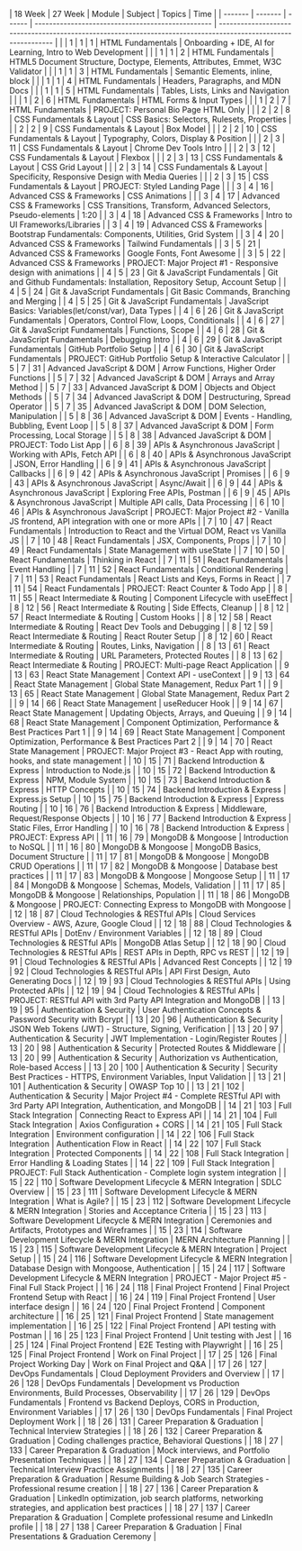 | 18 Week | 27 Week | Module | Subject                                           | Topics                                                                                                         | Time |
| ------- | ------- | ------ | ------------------------------------------------- | -------------------------------------------------------------------------------------------------------------- |      |
| 1       | 1       | 1      | HTML Fundamentals                                 | Onboarding + IDE, AI for Learning, Intro to Web Development                                                    |      |
| 1       | 1       | 2      | HTML Fundamentals                                 | HTML5 Document Structure, Doctype, Elements, Attributes, Emmet, W3C Validator                                  |      |
| 1       | 1       | 3      | HTML Fundamentals                                 | Semantic Elements, inline, block                                                                               |      |
| 1       | 1       | 4      | HTML Fundamentals                                 | Headers, Paragraphs, and MDN Docs                                                                              |      |
| 1       | 1       | 5      | HTML Fundamentals                                 | Tables, Lists, Links and Navigation                                                                            |      |
| 1       | 2       | 6      | HTML Fundamentals                                 | HTML Forms & Input Types                                                                                       |      |
| 1       | 2       | 7      | HTML Fundamentals                                 | PROJECT: Personal Bio Page HTML Only                                                                           |      |
| 2       | 2       | 8      | CSS Fundamentals & Layout                         | CSS Basics: Selectors, Rulesets, Properties                                                                    |      |
| 2       | 2       | 9      | CSS Fundamentals & Layout                         | Box Model                                                                                                      |      |
| 2       | 2       | 10     | CSS Fundamentals & Layout                         | Typography, Colors, Display & Position                                                                         |      |
| 2       | 3       | 11     | CSS Fundamentals & Layout                         | Chrome Dev Tools Intro                                                                                         |      |
| 2       | 3       | 12     | CSS Fundamentals & Layout                         | Flexbox                                                                                                        |      |
| 2       | 3       | 13     | CSS Fundamentals & Layout                         | CSS Grid Layout                                                                                                |      |
| 2       | 3       | 14     | CSS Fundamentals & Layout                         | Specificity, Responsive Design with Media Queries                                                              |      |
| 2       | 3       | 15     | CSS Fundamentals & Layout                         | PROJECT: Styled Landing Page                                                                                   |      |
| 3       | 4       | 16     | Advanced CSS & Frameworks                         | CSS Animations                                                                                                 |      |
| 3       | 4       | 17     | Advanced CSS & Frameworks                         | CSS Transitions, Transform, Advanced Selectors, Pseudo-elements                                                | 1:20 |
| 3       | 4       | 18     | Advanced CSS & Frameworks                         | Intro to UI Frameworks/Libraries<!-- , Pico, Tailwind, Bootstrap, Animate.css, Animista, CSS Animation Kit --> |
| 3       | 4       | 19     | Advanced CSS & Frameworks                         | Bootstrap Fundamentals: Components, Utilities, Grid System                                                     |
| 3       | 4       | 20     | Advanced CSS & Frameworks                         | Tailwind Fundamentals                                                                                          |
| 3       | 5       | 21     | Advanced CSS & Frameworks                         | Google Fonts, Font Awesome                                                                                     |
| 3       | 5       | 22     | Advanced CSS & Frameworks                         | PROJECT: Major Project #1 - Responsive design with animations                                                  |
| 4       | 5       | 23     | Git & JavaScript Fundamentals                     | Git and Github Fundamentals: Installation, Repository Setup, Account Setup                                     |
| 4       | 5       | 24     | Git & JavaScript Fundamentals                     | Git Basic Commands, Branching and Merging                                                                      |
| 4       | 5       | 25     | Git & JavaScript Fundamentals                     | JavaScript Basics: Variables(let/const/var), Data Types                                                        |
| 4       | 6       | 26     | Git & JavaScript Fundamentals                     | Operators, Control Flow, Loops, Conditionals                                                                   |
| 4       | 6       | 27     | Git & JavaScript Fundamentals                     | Functions, Scope                                                                                               |
| 4       | 6       | 28     | Git & JavaScript Fundamentals                     | Debugging Intro                                                                                                |
| 4       | 6       | 29     | Git & JavaScript Fundamentals                     | GitHub Portfolio Setup                                                                                         |
| 4       | 6       | 30     | Git & JavaScript Fundamentals                     | PROJECT: GitHub Portfolio Setup & Interactive Calculator                                                       |
| 5       | 7       | 31     | Advanced JavaScript & DOM                         | Arrow Functions, Higher Order Functions                                                                        |
| 5       | 7       | 32     | Advanced JavaScript & DOM                         | Arrays and Array Method                                                                                        |
| 5       | 7       | 33     | Advanced JavaScript & DOM                         | Objects and Object Methods                                                                                     |
| 5       | 7       | 34     | Advanced JavaScript & DOM                         | Destructuring, Spread Operator                                                                                 |
| 5       | 7       | 35     | Advanced JavaScript & DOM                         | DOM Selection, Manipulation                                                                                    |
| 5       | 8       | 36     | Advanced JavaScript & DOM                         | Events - Handling, Bubbling, Event Loop                                                                        |
| 5       | 8       | 37     | Advanced JavaScript & DOM                         | Form Processing, Local Storage                                                                                 |
| 5       | 8       | 38     | Advanced JavaScript & DOM                         | PROJECT: Todo List App                                                                                         |
| 6       | 8       | 39     | APIs & Asynchronous JavaScript                    | Working with APIs, Fetch API                                                                                   |
| 6       | 8       | 40     | APIs & Asynchronous JavaScript                    | JSON, Error Handling                                                                                           |
| 6       | 9       | 41     | APIs & Asynchronous JavaScript                    | Callbacks                                                                                                      |
| 6       | 9       | 42     | APIs & Asynchronous JavaScript                    | Promises                                                                                                       |
| 6       | 9       | 43     | APIs & Asynchronous JavaScript                    | Async/Await                                                                                                    |
| 6       | 9       | 44     | APIs & Asynchronous JavaScript                    | Exploring Free APIs, Postman                                                                                   |
| 6       | 9       | 45     | APIs & Asynchronous JavaScript                    | Multiple API calls, Data Processing                                                                            |
| 6       | 10      | 46     | APIs & Asynchronous JavaScript                    | PROJECT: Major Project #2 - Vanilla JS frontend, API integration with one or more APIs                         |
| 7       | 10      | 47     | React Fundamentals                                | Introduction to React and the Virtual DOM, React vs Vanilla JS                                                 |
| 7       | 10      | 48     | React Fundamentals                                | JSX, Components, Props                                                                                         |
| 7       | 10      | 49     | React Fundamentals                                | State Management with useState                                                                                 |
| 7       | 10      | 50     | React Fundamentals                                | Thinking in React                                                                                              |
| 7       | 11      | 51     | React Fundamentals                                | Event Handling                                                                                                 |
| 7       | 11      | 52     | React Fundamentals                                | Conditional Rendering                                                                                          |
| 7       | 11      | 53     | React Fundamentals                                | React Lists and Keys, Forms in React                                                                           |
| 7       | 11      | 54     | React Fundamentals                                | PROJECT: React Counter & Todo App                                                                              |
| 8       | 11      | 55     | React Intermediate & Routing                      | Component Lifecycle with useEffect                                                                             |
| 8       | 12      | 56     | React Intermediate & Routing                      | Side Effects, Cleanup                                                                                          |
| 8       | 12      | 57     | React Intermediate & Routing                      | Custom Hooks                                                                                                   |
| 8       | 12      | 58     | React Intermediate & Routing                      | React Dev Tools and Debugging                                                                                  |
| 8       | 12      | 59     | React Intermediate & Routing                      | React Router Setup                                                                                             |
| 8       | 12      | 60     | React Intermediate & Routing                      | Routes, Links, Navigation                                                                                      |
| 8       | 13      | 61     | React Intermediate & Routing                      | URL Parameters, Protected Routes                                                                               |
| 8       | 13      | 62     | React Intermediate & Routing                      | PROJECT: Multi-page React Application                                                                          |
| 9       | 13      | 63     | React State Management                            | Context API - useContext                                                                                       |
| 9       | 13      | 64     | React State Management                            | Global State Management, Redux Part 1                                                                          |
| 9       | 13      | 65     | React State Management                            | Global State Management, Redux Part 2                                                                          |
| 9       | 14      | 66     | React State Management                            | useReducer Hook                                                                                                |
| 9       | 14      | 67     | React State Management                            | Updating Objects, Arrays, and Queuing                                                                          |
| 9       | 14      | 68     | React State Management                            | Component Optimization, Performance & Best Practices Part 1                                                    |
| 9       | 14      | 69     | React State Management                            | Component Optimization, Performance & Best Practices Part 2                                                    |
| 9       | 14      | 70     | React State Management                            | PROJECT: Major Project #3 - React App with routing, hooks, and state management                                |
| 10      | 15      | 71     | Backend Introduction & Express                    | Introduction to Node.js                                                                                        |
| 10      | 15      | 72     | Backend Introduction & Express                    | NPM, Module System                                                                                             |
| 10      | 15      | 73     | Backend Introduction & Express                    | HTTP Concepts                                                                                                  |
| 10      | 15      | 74     | Backend Introduction & Express                    | Express.js Setup                                                                                               |
| 10      | 15      | 75     | Backend Introduction & Express                    | Express Routing                                                                                                |
| 10      | 16      | 76     | Backend Introduction & Express                    | Middleware, Request/Response Objects                                                                           |
| 10      | 16      | 77     | Backend Introduction & Express                    | Static Files, Error Handling                                                                                   |
| 10      | 16      | 78     | Backend Introduction & Express                    | PROJECT: Express API                                                                                           |
| 11      | 16      | 79     | MongoDB & Mongoose                                | Introduction to NoSQL                                                                                          |
| 11      | 16      | 80     | MongoDB & Mongoose                                | MongoDB Basics, Document Structure                                                                             |
| 11      | 17      | 81     | MongoDB & Mongoose                                | MongoDB CRUD Operations                                                                                        |
| 11      | 17      | 82     | MongoDB & Mongoose                                | Database best practices                                                                                        |
| 11      | 17      | 83     | MongoDB & Mongoose                                | Mongoose Setup                                                                                                 |
| 11      | 17      | 84     | MongoDB & Mongoose                                | Schemas, Models, Validation                                                                                    |
| 11      | 17      | 85     | MongoDB & Mongoose                                | Relationships, Population                                                                                      |
| 11      | 18      | 86     | MongoDB & Mongoose                                | PROJECT: Connecting Express to MongoDB with Mongoose                                                           |
| 12      | 18      | 87     | Cloud Technologies & RESTful APIs                 | Cloud Services Overview - AWS, Azure, Google Cloud                                                             |
| 12      | 18      | 88     | Cloud Technologies & RESTful APIs                 | DotEnv / Environment Variables                                                                                 |
| 12      | 18      | 89     | Cloud Technologies & RESTful APIs                 | MongoDB Atlas Setup                                                                                            |
| 12      | 18      | 90     | Cloud Technologies & RESTful APIs                 | REST APIs in Depth, RPC vs REST                                                                                |
| 12      | 19      | 91     | Cloud Technologies & RESTful APIs                 | Advanced Rest Concepts                                                                                         |
| 12      | 19      | 92     | Cloud Technologies & RESTful APIs                 | API First Design, Auto Generating Docs                                                                         |
| 12      | 19      | 93     | Cloud Technologies & RESTful APIs                 | Using Protected APIs                                                                                           |
| 12      | 19      | 94     | Cloud Technologies & RESTful APIs                 | PROJECT: RESTful API with 3rd Party API Integration and MongoDB                                                |
| 13      | 19      | 95     | Authentication & Security                         | User Authentication Concepts & Password Security with Bcrypt                                                   |
| 13      | 20      | 96     | Authentication & Security                         | JSON Web Tokens (JWT) - Structure, Signing, Verification                                                       |
| 13      | 20      | 97     | Authentication & Security                         | JWT Implementation - Login/Register Routes                                                                     |
| 13      | 20      | 98     | Authentication & Security                         | Protected Routes & Middleware                                                                                  |
| 13      | 20      | 99     | Authentication & Security                         | Authorization vs Authentication, Role-based Access                                                             |
| 13      | 20      | 100    | Authentication & Security                         | Security Best Practices - HTTPS, Environment Variables, Input Validation                                       |
| 13      | 21      | 101    | Authentication & Security                         | OWASP Top 10                                                                                                   |
| 13      | 21      | 102    | Authentication & Security                         | Major Project #4 - Complete RESTful API with 3rd Party API Integration, Authentication, and MongoDB            |
| 14      | 21      | 103    | Full Stack Integration                            | Connecting React to Express API                                                                                |
| 14      | 21      | 104    | Full Stack Integration                            | Axios Configuration + CORS                                                                                     |
| 14      | 21      | 105    | Full Stack Integration                            | Environment configuration                                                                                      |
| 14      | 22      | 106    | Full Stack Integration                            | Authentication Flow in React                                                                                   |
| 14      | 22      | 107    | Full Stack Integration                            | Protected Components                                                                                           |
| 14      | 22      | 108    | Full Stack Integration                            | Error Handling & Loading States                                                                                |
| 14      | 22      | 109    | Full Stack Integration                            | PROJECT: Full Stack Authentication - Complete login system integration                                         |
| 15      | 22      | 110    | Software Development Lifecycle & MERN Integration | SDLC Overview                                                                                                  |
| 15      | 23      | 111    | Software Development Lifecycle & MERN Integration | What is Agile?                                                                                                 |
| 15      | 23      | 112    | Software Development Lifecycle & MERN Integration | Stories and Acceptance Criteria                                                                                |
| 15      | 23      | 113    | Software Development Lifecycle & MERN Integration | Ceremonies and Artifacts, Prototypes and Wireframes                                                            |
| 15      | 23      | 114    | Software Development Lifecycle & MERN Integration | MERN Architecture Planning                                                                                     |
| 15      | 23      | 115    | Software Development Lifecycle & MERN Integration | Project Setup                                                                                                  |
| 15      | 24      | 116    | Software Development Lifecycle & MERN Integration | Database Design with Mongoose, Authentication                                                                  |
| 15      | 24      | 117    | Software Development Lifecycle & MERN Integration | PROJECT - Major Project #5 - Final Full Stack Project                                                     |
| 16      | 24      | 118    | Final Project Frontend                            | Final Project Frontend Setup with React                                                                    |
| 16      | 24      | 119    | Final Project Frontend                            | User interface design                                                                                          |
| 16      | 24      | 120    | Final Project Frontend                            | Component architecture                                                                                         |
| 16      | 25      | 121    | Final Project Frontend                            | State management implementation                                                                                |
| 16      | 25      | 122    | Final Project Frontend                            | API testing with Postman                                                                                       |
| 16      | 25      | 123    | Final Project Frontend                            | Unit testing with Jest                                                                                         |
| 16      | 25      | 124    | Final Project Frontend                            | E2E Testing with Playwright                                                                                    |
| 16      | 25      | 125    | Final Project Frontend                            | Work on Final Project                                                                                          |
| 17      | 25      | 126    | Final Project Working Day                         | Work on Final Project and Q&A<!-- (1-4 hours) -->                                                              |
| 17      | 26      | 127    | DevOps Fundamentals                               | Cloud Deployment Providers and Overview                                                                        |
| 17      | 26      | 128    | DevOps Fundamentals                               | Development vs Production Environments, Build Processes, Observability                                         |
| 17      | 26      | 129    | DevOps Fundamentals                               | Frontend vs Backend Deploys, CORS in Production, Environment Variables                                         |
| 17      | 26      | 130    | DevOps Fundamentals                               | Final Project Deployment Work                                                                                  |
| 18      | 26      | 131    | Career Preparation & Graduation                   | Technical Interview Strategies                                                                                 |
| 18      | 26      | 132    | Career Preparation & Graduation                   | Coding challenges practice, Behavioral Questions                                                               |
| 18      | 27      | 133    | Career Preparation & Graduation                   | Mock interviews, and Portfolio Presentation Techniques                                                         |
| 18      | 27      | 134    | Career Preparation & Graduation                   | Technical Interview Practice Assignments                                                                       |
| 18      | 27      | 135    | Career Preparation & Graduation                   | Resume Building & Job Search Strategies - Professional resume creation                                         |
| 18      | 27      | 136    | Career Preparation & Graduation                   | LinkedIn optimization, job search platforms, networking strategies, and application best practices             |
| 18      | 27      | 137    | Career Preparation & Graduation                   | Complete professional resume and LinkedIn profile                                                              |
| 18      | 27      | 138    | Career Preparation & Graduation                   | Final Presentations & Graduation Ceremony                                                                      |
